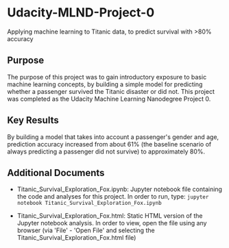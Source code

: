 # Udacity-MLND-Project-0
Applying machine learning to Titanic data, to predict survival with >80% accuracy

## Purpose
The purpose of this project was to gain introductory exposure to basic machine learning concepts, by building a simple model for predicting whether a passenger survived the Titanic disaster or did not. This project was completed as the Udacity Machine Learning Nanodegree Project 0.

## Key Results
By building a model that takes into account a passenger's gender and age, prediction accuracy increased from about 61% (the baseline scenario of always predicting a passenger did not survive) to approximately 80%.

## Additional Documents

* Titanic_Survival_Exploration_Fox.ipynb: Jupyter notebook file containing the code and analyses for this project. In order to run, type:
`jupyter notebook Titanic_Survival_Exploration_Fox.ipynb`

* Titanic_Survival_Exploration_Fox.html: Static HTML version of the Jupyter notebook analysis. In order to view, open the file using any browser (via 'File' - 'Open File' and selecting the Titanic_Survival_Exploration_Fox.html file)
